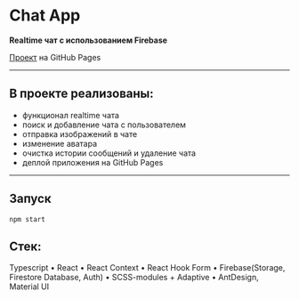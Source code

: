 # Chat App

__Realtime чат с использованием Firebase__

[Проект](https://jagerred.github.io/chat_app/) на GitHub Pages
___
## В проекте реализованы: 
- функционал realtime чата
- поиск и добавление чата с пользователем
- отправка изображений в чате
- изменение аватара
- очистка истории сообщений и удаление чата
- деплой приложения на GitHub Pages
___
## Запуск 
```
npm start 
```
## Стек: 

Typescript • React • React Context • React Hook Form • Firebase(Storage, Firestore Database, Auth) • SCSS-modules + Adaptive • AntDesign, Material UI

